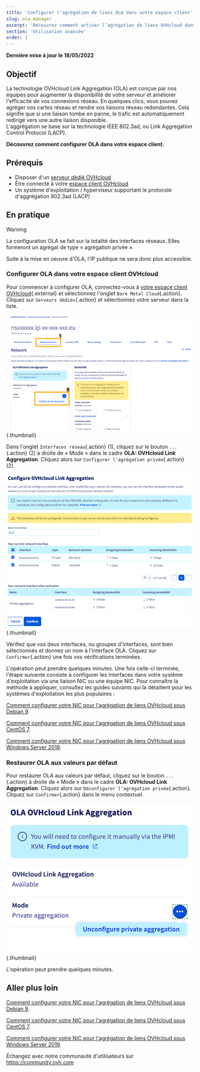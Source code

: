 ```yaml
---
title: 'Configurer l’agrégation de liens OLA dans votre espace client'
slug: ola-manager
excerpt: 'Découvrez comment activer l’agrégation de liens OVHcloud dans votre espace client.'
section: 'Utilisation avancée'
order: 1
---
```


**Dernière mise à jour le 18/05/2022**

## Objectif

La technologie OVHcloud Link Aggregation (OLA) est conçue par nos équipes pour augmenter la disponibilité de votre serveur et améliorer l'efficacité de vos connexions réseau. En quelques clics, vous pouvez agréger vos cartes réseau et rendre vos liaisons réseau redondantes. Cela signifie que si une liaison tombe en panne, le trafic est automatiquement redirigé vers une autre liaison disponible.<br>
L'aggrégation se base sur la technologie IEEE 802.3ad, ou Link Aggregation Control Protocol (LACP).

**Découvrez comment configurer OLA dans votre espace client.**

## Prérequis

- Disposer d'un [serveur dédié OVHcloud](https://www.ovhcloud.com/fr-ca/bare-metal/)
- Être connecté à votre [espace client OVHcloud](https://ca.ovh.com/auth/?action=gotomanager&from=https://www.ovh.com/ca/fr/&ovhSubsidiary=qc)
- Un système d'exploitation / hyperviseur supportant le protocole d'aggrégation 802.3ad (LACP)

## En pratique

> [!warning]
>
> La configuration OLA se fait sur la totalité des interfaces réseaux. Elles formeront un agrégat de type « agrégation privée ».
>
> Suite à la mise en oeuvre d'OLA, l'IP publique ne sera donc plus accessible.
>

### Configurer OLA dans votre espace client OVHcloud

Pour commencer à configurer OLA, connectez-vous à [votre espace client OVHcloud](https://ca.ovh.com/auth/?action=gotomanager&from=https://www.ovh.com/ca/fr/&ovhSubsidiary=qc){.external} et sélectionnez l'onglet `Bare Metal Cloud`{.action}. Cliquez sur `Serveurs dédiés`{.action} et sélectionnez votre serveur dans la liste.

![network interfaces](images/network_interfaces2022.png){.thumbnail}

Dans l'onglet `Interfaces réseau`{.action} (1), cliquez sur le bouton `...`{.action} (2) à droite de « Mode » dans le cadre **OLA: OVHcloud Link Aggregation**. Cliquez alors sur `Configurer l'agrégation privée`{.action} (2).

![interface select](images/interface_select2021.png){.thumbnail}

Vérifiez que vos deux interfaces, ou groupes d'interfaces, sont bien sélectionnés et donnez un nom à l'interface OLA. Cliquez sur `Confirmer`{.action} une fois vos vérifications terminées.

L'opération peut prendre quelques minutes. Une fois celle-ci terminée, l'étape suivante consiste à configurer les interfaces dans votre système d'exploitation via une liaison NIC ou une équipe NIC. Pour connaître la méthode à appliquer, consultez les guides suivants qui la détaillent pour les systèmes d'exploitation les plus populaires :

[Comment configurer votre NIC pour l'agrégation de liens OVHcloud sous Debian 9](../ola-debian9/).

[Comment configurer votre NIC pour l'agrégation de liens OVHcloud sous CentOS 7](../ola-centos7/).

[Comment configurer votre NIC pour l'agrégation de liens OVHcloud sous Windows Server 2019](../ola-w2k19/).

### Restaurer OLA aux valeurs par défaut

Pour restaurer OLA aux valeurs par défaut, cliquez sur le bouton `...`{.action} à droite de « Mode » dans le cadre **OLA: OVHcloud Link Aggregation**. Cliquez alors sur `Déconfigurer l'agrégation privée`{.action}. Cliquez sur `Confirmer`{.action} dans le menu contextuel.

![network interfaces](images/default_settings2021.png){.thumbnail}

L'opération peut prendre quelques minutes.

## Aller plus loin

[Comment configurer votre NIC pour l'agrégation de liens OVHcloud sous Debian 9](../ola-debian9/).

[Comment configurer votre NIC pour l'agrégation de liens OVHcloud sous CentOS 7](../ola-centos7/).

[Comment configurer votre NIC pour l'agrégation de liens OVHcloud sous Windows Server 2019](../ola-w2k19/).

Échangez avec notre communauté d'utilisateurs sur <https://community.ovh.com>
